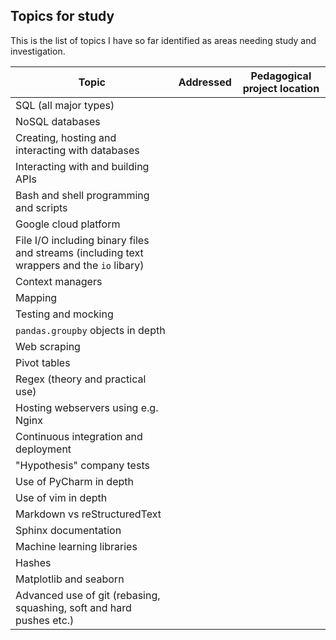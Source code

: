 ## Topics for study
This is the list of topics I have so far identified as areas needing study 
and investigation.

| Topic              | Addressed| Pedagogical project location |
| ------------------ | ---------| ---------------------------- |
| SQL (all major types) |
| NoSQL databases |
| Creating, hosting and interacting with databases |
| Interacting with and building APIs | 
| Bash and shell programming and scripts |
| Google cloud platform |
| File I/O including binary files and streams (including text wrappers and the `io` libary) |
| Context managers |
| Mapping |
| Testing and mocking |
| `pandas.groupby` objects in depth |
| Web scraping | 
| Pivot tables |
| Regex (theory and practical use) |
| Hosting webservers using e.g. Nginx |
| Continuous integration and deployment |
| "Hypothesis" company tests |
| Use of PyCharm in depth |
| Use of vim in depth |
| Markdown vs reStructuredText |
| Sphinx documentation |
| Machine learning libraries |
| Hashes |
| Matplotlib and seaborn |
| Advanced use of git (rebasing, squashing, soft and hard pushes etc.) |
